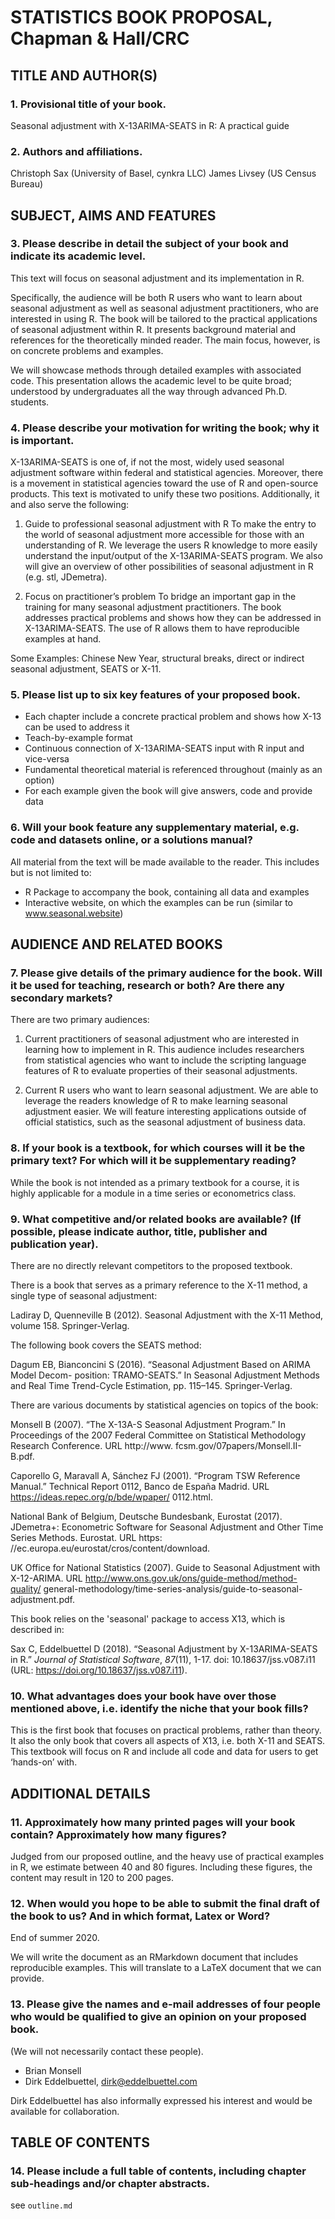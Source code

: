 STATISTICS BOOK PROPOSAL, Chapman & Hall/CRC
============================================

## TITLE AND AUTHOR(S)

### 1. Provisional title of your book.

Seasonal adjustment with X-13ARIMA-SEATS in R: A practical guide


### 2. Authors and affiliations.

Christoph Sax (University of Basel, cynkra LLC)
James Livsey (US Census Bureau)


## SUBJECT, AIMS AND FEATURES

### 3. Please describe in detail the subject of your book and indicate its academic level.

This text will focus on seasonal adjustment and its implementation in R.

Specifically, the audience will be both R users who want to learn about seasonal adjustment as well as seasonal adjustment practitioners, who are interested in using R.
The book will be tailored to the practical applications of seasonal adjustment within R. It presents background material and references for the theoretically minded reader.
The main focus, however, is on concrete problems and examples.

We will showcase methods through detailed examples with associated code.
This presentation allows the academic level to be quite broad; understood by undergraduates all the way through advanced Ph.D. students.

### 4. Please describe your motivation for writing the book; why it is important.

X-13ARIMA-SEATS is one of, if not the most, widely used seasonal adjustment software within federal and statistical agencies.
Moreover, there is a movement in statistical agencies toward the use of R and open-source products.
This text is motivated to unify these two positions. 
Additionally, it and also serve the following:

1. Guide to professional seasonal adjustment with R
To make the entry to the world of seasonal adjustment more accessible for those with an understanding of R.
We leverage the users R knowledge to more easily understand the input/output of the X-13ARIMA-SEATS program.
We also will give an overview of other possibilities of seasonal adjustment in R (e.g.
stl, JDemetra).

2. Focus on practitioner’s problem
To bridge an important gap in the training for many seasonal adjustment practitioners.
The book addresses practical problems and shows how they can be addressed in X-13ARIMA-SEATS.
The use of R allows them to have reproducible examples at hand.

Some Examples: Chinese New Year, structural breaks, direct or indirect seasonal adjustment, SEATS or X-11.


### 5. Please list up to six key features of your proposed book.
- Each chapter include a concrete practical problem and shows how X-13 can be used to address it
- Teach-by-example format
- Continuous connection of X-13ARIMA-SEATS input with R input and vice-versa
- Fundamental theoretical material is referenced throughout (mainly as an option)
- For each example given the book will give answers, code and provide data


### 6. Will your book feature any supplementary material, e.g. code and datasets online, or a solutions manual?

All material from the text will be made available to the reader.
This includes but is not limited to:

- R Package to accompany the book, containing all data and examples
- Interactive website, on which the examples can be run (similar to www.seasonal.website)


## AUDIENCE AND RELATED BOOKS

### 7. Please give details of the primary audience for the book. Will it be used for teaching, research or both? Are there any secondary markets?

There are two primary audiences:

1. Current practitioners of seasonal adjustment who are interested in learning how to implement in R.
This audience includes researchers from statistical agencies who want to include the scripting language features of R to evaluate properties of their seasonal adjustments.

2. Current R users who want to learn seasonal adjustment.
We are able to leverage the readers knowledge of R to make learning seasonal adjustment easier. 
We will feature interesting applications outside of official statistics, such as the seasonal adjustment of business data.


### 8. If your book is a textbook, for which courses will it be the primary text? For which will it be supplementary reading?

While the book is not intended as a primary textbook for a course, it is highly applicable for a module in a time series or econometrics class.

### 9. What competitive and/or related books are available? (If possible, please indicate author, title, publisher and publication year).

There are no directly relevant competitors to the proposed textbook.

There is a book that serves as a primary reference to the X-11 method, a single type of seasonal adjustment:

Ladiray D, Quenneville B (2012). Seasonal Adjustment with the X-11 Method, volume 158. Springer-Verlag.

The following book covers the SEATS method:

Dagum EB, Bianconcini S (2016). “Seasonal Adjustment Based on ARIMA Model Decom- position: TRAMO-SEATS.” In Seasonal Adjustment Methods and Real Time Trend-Cycle Estimation, pp. 115–145. Springer-Verlag.


There are various documents by statistical agencies on topics of the book:

Monsell B (2007). “The X-13A-S Seasonal Adjustment Program.” In Proceedings of the 2007 Federal Committee on Statistical Methodology Research Conference. URL http://www. fcsm.gov/07papers/Monsell.II-B.pdf.

Caporello G, Maravall A, Sánchez FJ (2001). “Program TSW Reference Manual.” Technical Report 0112, Banco de España Madrid. URL https://ideas.repec.org/p/bde/wpaper/ 0112.html.

National Bank of Belgium, Deutsche Bundesbank, Eurostat (2017). JDemetra+: Econometric Software for Seasonal Adjustment and Other Time Series Methods. Eurostat. URL https: //ec.europa.eu/eurostat/cros/content/download.

UK Office for National Statistics (2007). Guide to Seasonal Adjustment with X-12-ARIMA. URL http://www.ons.gov.uk/ons/guide-method/method-quality/ general-methodology/time-series-analysis/guide-to-seasonal-adjustment.pdf.


This book relies on the 'seasonal' package to access X13, which is described in:

Sax C, Eddelbuettel D (2018). “Seasonal Adjustment by X-13ARIMA-SEATS
in R.” _Journal of Statistical Software_, *87*(11), 1-17. doi:
10.18637/jss.v087.i11 (URL: https://doi.org/10.18637/jss.v087.i11).



### 10. What advantages does your book have over those mentioned above, i.e. identify the niche that your book fills?

This is the first book that focuses on practical problems, rather than theory. 
It also the only book that covers all aspects of X13, i.e. both X-11 and SEATS. 
This textbook will focus on R and include all code and data for users to get ‘hands-on’ with.


## ADDITIONAL DETAILS

### 11. Approximately how many printed pages will your book contain? Approximately how many figures?

Judged from our proposed outline, and the heavy use of practical examples in R, we estimate between 40 and 80 figures. 
Including these figures, the content may result in 120 to 200 pages.


### 12. When would you hope to be able to submit the final draft of the book to us? And in which format, Latex or Word?

End of summer 2020.

We will write the document as an RMarkdown document that includes reproducible examples.
This will translate to a LaTeX document that we can provide.

### 13. Please give the names and e-mail addresses of four people who would be qualified to give an opinion on your proposed book.
(We will not necessarily contact these people).

- Brian Monsell
- Dirk Eddelbuettel, dirk@eddelbuettel.com

Dirk Eddelbuettel has also informally expressed his interest and would be available for collaboration.

## TABLE OF CONTENTS

### 14. Please include a full table of contents, including chapter sub-headings and/or chapter abstracts.


see `outline.md`
